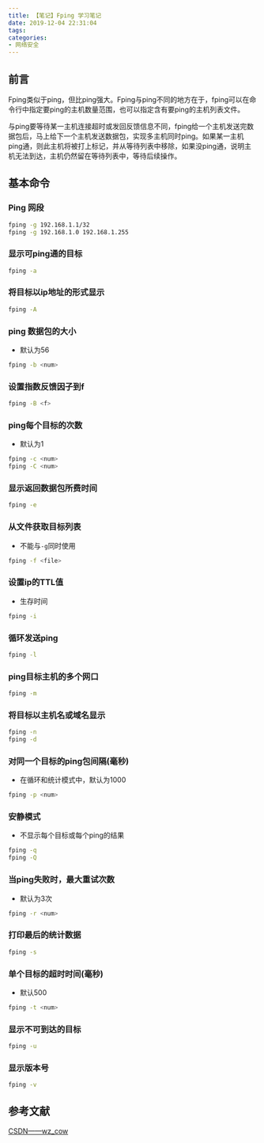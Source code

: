 ```yaml
---
title: 【笔记】Fping 学习笔记
date: 2019-12-04 22:31:04
tags:
categories:
- 网络安全
---
```


## 前言

Fping类似于ping，但比ping强大。Fping与ping不同的地方在于，fping可以在命令行中指定要ping的主机数量范围，也可以指定含有要ping的主机列表文件。

与ping要等待某一主机连接超时或发回反馈信息不同，fping给一个主机发送完数据包后，马上给下一个主机发送数据包，实现多主机同时ping。如果某一主机ping通，则此主机将被打上标记，并从等待列表中移除，如果没ping通，说明主机无法到达，主机仍然留在等待列表中，等待后续操作。

<!-- more -->

## 基本命令

### Ping 网段

``` bash
fping -g 192.168.1.1/32
fping -g 192.168.1.0 192.168.1.255
```

### 显示可ping通的目标

``` bash
fping -a
```

### 将目标以ip地址的形式显示

``` bash
fping -A
```

### ping 数据包的大小

- 默认为56

``` bash
fping -b <num>
```

### 设置指数反馈因子到f

``` bash
fping -B <f>
```

### ping每个目标的次数

- 默认为1

``` bash
fping -c <num>
fping -C <num>
```

### 显示返回数据包所费时间

``` bash
fping -e
```

### 从文件获取目标列表

- 不能与`-g`同时使用

``` bash
fping -f <file>
```

### 设置ip的TTL值

- 生存时间

``` bash
fping -i
```

### 循环发送ping

``` bash
fping -l
```

### ping目标主机的多个网口

``` bash
fping -m
```

### 将目标以主机名或域名显示

``` bash
fping -n
fping -d
```

### 对同一个目标的ping包间隔(毫秒) 

- 在循环和统计模式中，默认为1000

``` bash
fping -p <num>
```

### 安静模式

- 不显示每个目标或每个ping的结果

``` bash
fping -q
fping -Q
```

### 当ping失败时，最大重试次数

- 默认为3次

``` bash
fping -r <num>
```

### 打印最后的统计数据

``` bash
fping -s
```

### 单个目标的超时时间(毫秒)

- 默认500

``` bash
fping -t <num>
```

### 显示不可到达的目标

``` bash
fping -u
```

### 显示版本号

``` bash
fping -v
```

## 参考文献

[CSDN——wz_cow](https://blog.csdn.net/wz_cow/article/details/80967255)

